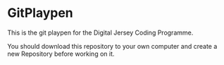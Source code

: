 # GitPlaypen

This is the git playpen for the Digital Jersey Coding Programme.

You should download this repository to your own computer and create a new Repository before working on it.
